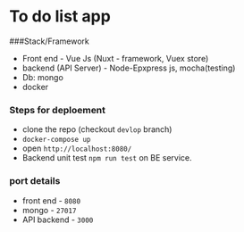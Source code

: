 # To do list app

###Stack/Framework

- Front end - Vue Js (Nuxt - framework, Vuex store)
- backend (API Server) - Node-Epxpress js, mocha(testing)
- Db: mongo
- docker

### Steps for deploement

- clone the repo (checkout `devlop` branch)
- ``docker-compose up``
- open `http://localhost:8080/ `
- Backend unit test `npm run test` on BE service.

### port details

- front end - `8080`
- mongo -  `27017` 
- API backend - `3000`

